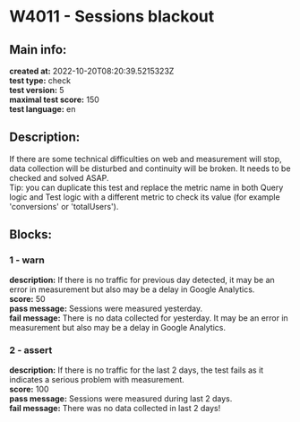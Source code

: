 # W4011 - Sessions blackout  
## Main info:  
**created at:** 2022-10-20T08:20:39.5215323Z  
**test type:** check  
**test version:** 5  
**maximal test score:** 150  
**test language:** en  
## Description:  
If there are some technical difficulties on web and measurement will stop, data collection will be disturbed and continuity will be broken. It needs to be checked and solved ASAP.<br>Tip: you can duplicate this test and replace the metric name in both Query logic and Test logic with a different metric to check its value (for example 'conversions' or 'totalUsers').  
## Blocks:  
### 1 - warn
**description:** If there is no traffic for previous day detected, it may be an error in measurement but also may be a delay in Google Analytics.  
**score:** 50  
**pass message:** Sessions were measured yesterday.  
**fail message:** There is no data collected for yesterday. It may be an error in measurement but also may be a delay in Google Analytics.  
### 2 - assert
**description:** If there is no traffic for the last 2 days, the test fails as it indicates a serious problem with measurement.  
**score:** 100  
**pass message:** Sessions were measured during last 2 days.  
**fail message:** There was no data collected in last 2 days!  

